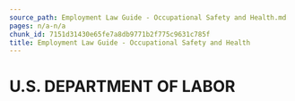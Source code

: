 ```yaml
---
source_path: Employment Law Guide - Occupational Safety and Health.md
pages: n/a-n/a
chunk_id: 7151d31430e65fe7a8db9771b2f775c9631c785f
title: Employment Law Guide - Occupational Safety and Health
---
```

# U.S. DEPARTMENT OF LABOR
